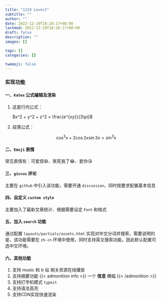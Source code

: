 ```yaml
---
title: "1219 Loveit"
subtitle: ""
author: ""
date: 2022-12-19T18:28:17+08:00
lastmod: 2022-12-19T18:28:17+08:00
draft: false
description: ""
images: []

tags: []
categories: []

twemoji: false
---
```

### 实现功能

#### 一、`Katex` 公式编辑及渲染

1. 这是行内公式：

    $x^2 + y^2 + z^2 = \frac{e^{xy}}{3\pi}$
2. 段落公式：
   
   $$\cos^3x + 2\cos2x\sin3x = \sin^3x$$

#### 二、`Emoji` 表情

常见表情有：可爱捏😄、笑死我了😂、爱你😘

#### 三、`giscus` 评论

主要在 `github` 中引入该功能，需要开通 `discussion`，同时按要求配置基本信息

#### 四、自定义 `custom style`

主要加入了最新文章统计、根据需要设定 `Font` 和格式

#### 五、加入 `search` 功能

通过配置 `layouts/partials/assets.html` 实现对中文分词并搜索，需要说明的是，该功能需要在 `zh-cn` 环境中使用，同时支持英文搜索功能。因此默认配置可选中文环境。

#### 六、其他功能

1. 支持 music 和 b 站 相关资源在线播放
2. 支持摘要功能
    {{< admonition info >}}
        一个 **信息** 横幅
    {{< /admonition >}}
3. 支持打字机模式 `typeit`
4. 支持语法高亮
5. 支持CDN实现快速渲染
   
